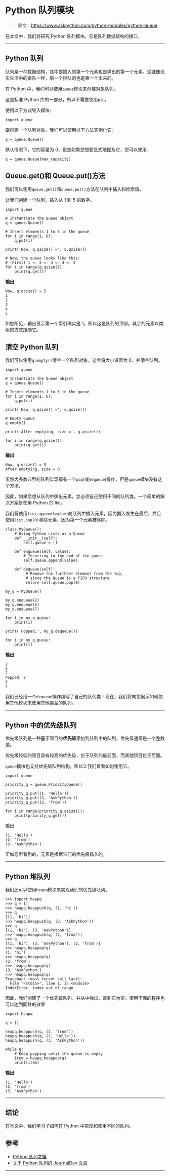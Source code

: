 # Python 队列模块

> 原文：<https://www.askpython.com/python-modules/python-queue>

在本文中，我们将研究 Python 队列模块，它是队列数据结构的接口。

* * *

## Python 队列

队列是一种数据结构，其中要插入的第一个元素也是弹出的第一个元素。这就像现实生活中的排队一样，第一个排队的也是第一个出来的。

在 Python 中，我们可以使用`queue`模块来创建对象队列。

这是标准 Python 库的一部分，所以不需要使用`pip`。

使用以下方式导入模块:

```
import queue

```

要创建一个队列对象，我们可以使用以下方法实例化它:

```
q = queue.Queue()

```

默认情况下，它的容量为 0，但是如果您想要显式地提及它，您可以使用:

```
q = queue.Queue(max_capacity)

```

## Queue.get()和 Queue.put()方法

我们可以使用`queue.get()`和`queue.put()`方法在队列中插入和检索值。

让我们创建一个队列，插入从 1 到 5 的数字。

```
import queue

# Instantiate the Queue object
q = queue.Queue()

# Insert elements 1 to 5 in the queue
for i in range(1, 6):
    q.put(i)

print('Now, q.qsize() =', q.qsize())

# Now, the queue looks like this:
# (First) 1 <- 2 <- 3 <- 4 <- 5
for i in range(q.qsize()):
    print(q.get())

```

**输出**

```
Now, q.qsize() = 5
1
2
3
4
5

```

如您所见，输出显示第一个索引确实是 1，所以这是队列的顶部。其余的元素以类似的方式跟随它。

## 清空 Python 队列

我们可以使用`q.empty()`清空一个队列对象。这会将大小设置为 0，并清空队列。

```
import queue

# Instantiate the Queue object
q = queue.Queue()

# Insert elements 1 to 5 in the queue
for i in range(1, 6):
    q.put(i)

print('Now, q.qsize() =', q.qsize())

# Empty queue
q.empty()

print('After emptying, size =', q.qsize())

for i in range(q.qsize()):
    print(q.get())

```

**输出**

```
Now, q.qsize() = 5
After emptying, size = 0

```

虽然大多数典型的队列实现都有一个`pop`(或`dequeue`)操作，但是`queue`模块没有这个方法。

因此，如果您想从队列中弹出元素，您必须自己使用不同的队列类。一个简单的解决方案是使用 Python 的 list。

我们将使用`list.append(value)`向队列中插入元素，因为插入发生在最后，并且使用`list.pop(0)`移除元素，因为第一个元素被移除。

```
class MyQueue():
    # Using Python Lists as a Queue
    def __init__(self):
        self.queue = []

    def enqueue(self, value):
        # Inserting to the end of the queue
        self.queue.append(value)

    def dequeue(self):
         # Remove the furthest element from the top,
         # since the Queue is a FIFO structure
         return self.queue.pop(0)

my_q = MyQueue()

my_q.enqueue(2)
my_q.enqueue(5)
my_q.enqueue(7)

for i in my_q.queue:
    print(i)

print('Popped,', my_q.dequeue())

for i in my_q.queue:
    print(i)

```

**输出**

```
2
5
7
Popped, 2
5
7

```

我们已经用一个`dequeue`操作编写了自己的队列类！现在，我们将向您展示如何使用其他模块来使用其他类型的队列。

* * *

## Python 中的优先级队列

优先级队列是一种基于项目的**优先级**添加到队列中的队列，优先级通常是一个整数值。

优先级较低的项目具有较高的优先级，位于队列的最前面，而其他项目位于后面。

`queue`模块也支持优先级队列结构，所以让我们看看如何使用它。

```
import queue

priority_q = queue.PriorityQueue()

priority_q.put((1, 'Hello'))
priority_q.put((3, 'AskPython'))
priority_q.put((2, 'from'))

for i in range(priority_q.qsize()):
    print(priority_q.get())

```

输出

```
(1, 'Hello')
(2, 'from')
(3, 'AskPython')

```

正如您所看到的，元素是根据它们的优先级插入的。

* * *

## Python 堆队列

我们还可以使用`heapq`模块来实现我们的优先级队列。

```
>>> import heapq
>>> q = []
>>> heapq.heappush(q, (1, 'hi'))
>>> q
[(1, 'hi')]
>>> heapq.heappush(q, (3, 'AskPython'))
>>> q
[(1, 'hi'), (3, 'AskPython')]
>>> heapq.heappush(q, (2, 'from'))
>>> q
[(1, 'hi'), (3, 'AskPython'), (2, 'from')]
>>> heapq.heappop(q)
(1, 'hi')
>>> heapq.heappop(q)
(2, 'from')
>>> heapq.heappop(q)
(3, 'AskPython')
>>> heapq.heappop(q)
Traceback (most recent call last):
  File "<stdin>", line 1, in <module>
IndexError: index out of range

```

因此，我们创建了一个优先级队列，并从中弹出，直到它为空。使用下面的程序也可以达到同样的效果

```
import heapq

q = []

heapq.heappush(q, (2, 'from'))
heapq.heappush(q, (1, 'Hello'))
heapq.heappush(q, (3, 'AskPython'))

while q:
    # Keep popping until the queue is empty
    item = heapq.heappop(q)
    print(item)

```

**输出**

```
(1, 'Hello')
(2, 'from')
(3, 'AskPython')

```

* * *

## 结论

在本文中，我们学习了如何在 Python 中实现和使用不同的队列。

## 参考

*   [Python 队列文档](https://docs.python.org/3/library/queue.html)
*   [关于 Python 队列的 JournalDev 文章](https://docs.python.org/3/library/queue.html)

* * *